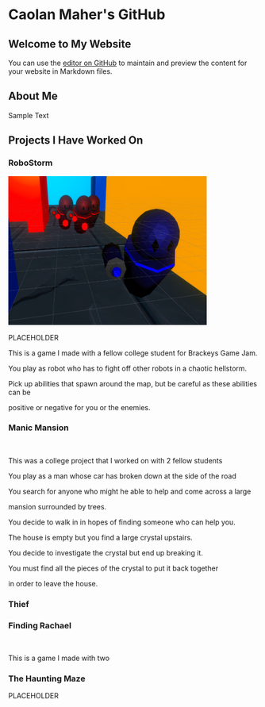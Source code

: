 # Caolan Maher's GitHub

<link href="style.css" rel="stylesheet">

## Welcome to My Website

You can use the [editor on GitHub](https://github.com/CaolanMaher/Website/edit/gh-pages/index.md) to maintain and preview the content for your website in Markdown files.

## About Me

<p class="red"> Sample Text </p>

## Projects I Have Worked On

### RoboStorm
<img class="float_right" src="images/RoboStorm.png" alt="RoboStorm" width = "400" height = "300" />
<p>PLACEHOLDER</p>
<p>This is a game I made with a fellow college student for Brackeys Game Jam.</p>
<p>You play as robot who has to fight off other robots in a chaotic hellstorm.</p>
<p>Pick up abilities that spawn around the map, but be careful as these abilities can be</p>
<p>positive or negative for you or the enemies.</p>

### Manic Mansion
<img class="float_right" src="" />
<p>This was a college project that I worked on with 2 fellow students</p>
<p>You play as a man whose car has broken down at the side of the road</p>
<p>You search for anyone who might he able to help and come across a large</p>
<p>mansion surrounded by trees.</p>
<p>You decide to walk in in hopes of finding someone who can help you.</p>
<p>The house is empty but you find a large crystal upstairs.</p>
<p>You decide to investigate the crystal but end up breaking it.</p>
<p>You must find all the pieces of the crystal to put it back together</p>
<p>in order to leave the house.</p>

### Thief

### Finding Rachael
<img class="float_right" src="" />
<p>This is a game I made with two

### The Haunting Maze
PLACEHOLDER

